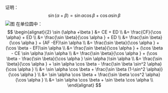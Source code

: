证明：
$$
\sin (\alpha +\beta )= \sin \alpha \cos \beta +\cos \alpha \sin \beta 
$$
![图](https://cdn.jsdelivr.net/gh/breezyfrost/ImageHost/geogebra-export.png)
在单位圆中：
$$
\begin{alignat}{2}  
\sin (\alpha +\beta ) &= CE + ED \\
&= \frac{CF}{\cos \alpha} + ED \\
&= \frac{\sin \beta}{\cos \alpha } + ED \\
&= \frac{\sin \beta}{\cos \alpha }  + (AF -EF)\sin \alpha  \\
&= \frac{\sin \beta}{\cos \alpha }  + (\cos \beta - EF)\sin \alpha \\
&= \frac{\sin \beta}{\cos \alpha }  + (\cos \beta - CE \sin \alpha )\sin \alpha \\
&= \frac{\sin \beta}{\cos \alpha }  + (\cos \beta - \frac{\sin \beta}{\cos \alpha } \sin \alpha )\sin \alpha \\
&= \frac{\sin \beta}{\cos \alpha } + \sin \alpha \cos \beta - \frac{\sin \beta \sin^2 \alpha}{\cos \alpha }  \\
&= \sin \alpha \cos \beta + \frac{\sin \beta (1-\sin^2 \alpha)}{\cos \alpha }  \\
&= \sin \alpha \cos \beta + \frac{\sin \beta \cos^2 \alpha}{\cos \alpha }  \\
&= \sin \alpha \cos \beta + \sin \beta \cos \alpha \\
\end{alignat}
$$
